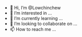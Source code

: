 - 👋 Hi, I’m @Lowchinchew
- 👀 I’m interested in ...
- 🌱 I’m currently learning ...
- 💞️ I’m looking to collaborate on ...
- 📫 How to reach me ...

<!---
Lowchinchew/Lowchinchew is a ✨ special ✨ repository because its `README.md` (this file) appears on your GitHub profile.
You can click the Preview link to take a look at your changes.
--->

